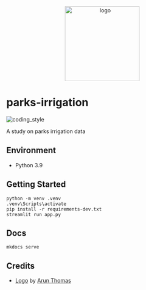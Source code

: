 <div align="center">
    <img src="https://cdn0.iconfinder.com/data/icons/citycons/150/Citycons_park-512.png" alt="logo" height="196">
</div>

# parks-irrigation

![coding_style](https://img.shields.io/badge/code%20style-black-000000.svg)

A study on parks irrigation data

## Environment

- Python 3.9

## Getting Started

    python -m venv .venv
    .venv\Scripts\activate
    pip install -r requirements-dev.txt
    streamlit run app.py

## Docs

    mkdocs serve

## Credits

- [Logo][1] by [Arun Thomas][2]

[1]: https://www.iconfinder.com/icons/1342932/bench_citycons_park_relax_tree_icon
[2]: https://www.iconfinder.com/arunxthomas

